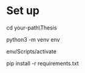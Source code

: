 # Set up
cd your-path\Thesis

python3 -m venv env

env/Scripts/activate

pip install -r requirements.txt